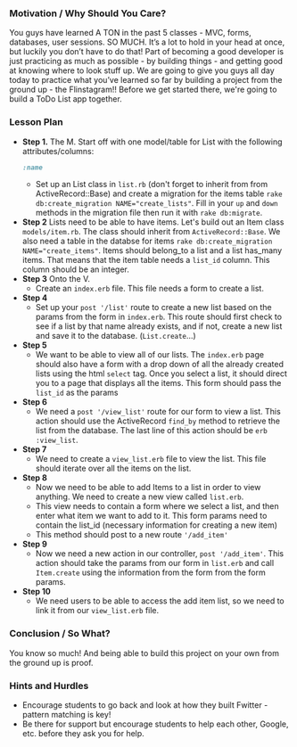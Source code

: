 ### Motivation / Why Should You Care?
You guys have learned A TON in the past 5 classes - MVC, forms, databases, user sessions. SO MUCH. It’s a lot to hold in your head at once, but luckily you don’t have to do that! Part of becoming a good developer is just practicing as much as possible - by building things - and getting good at knowing where to look stuff up. We are going to give you guys all day today to practice what you’ve learned so far by building a project from the ground up - the Flinstagram!! Before we get started there, we're going to build a ToDo List app together.

### Lesson Plan
+ **Step 1.** The M.
  Start off with one model/table for List with the following attributes/columns:
  ```ruby
  :name
  ```
  * Set up an List class in `list.rb` (don't forget to inherit from from ActiveRecord::Base) and create a migration for the items table `rake db:create_migration NAME="create_lists"`. Fill in your `up` and `down` methods in the migration file then run it with `rake db:migrate`.
+ **Step 2** Lists need to be able to have items. Let's build out an Item class `models/item.rb`. The class should inherit from `ActiveRecord::Base`. We also need a table in the databse for items `rake db:create_migration NAME="create_items"`. Items should belong_to a list and a list has_many items. That means that the item table needs a `list_id` column. This column should be an integer.
+ **Step 3** Onto the V.
  * Create an `index.erb` file. This file needs a form to create a list. 
+ **Step 4**
  * Set up your `post '/list'` route to create a new list based on the params from the form in `index.erb`. This route should first check to see if a list by that name already exists, and if not, create a new list and save it to the database. (`List.create`...)
+ **Step 5**
  * We want to be able to view all of our lists. The `index.erb` page should also have a form with a drop down of all the already created lists using the html `select` tag. Once you select a list, it should direct you to a page that displays all the items. This form should pass the `list_id` as the params
+ **Step 6**
  * We need a `post '/view_list'` route for our form to view a list. This action should use the ActiveRecord `find_by` method to retrieve the list from the database. The last line of this action should be `erb :view_list`.
+ **Step 7**
  * We need to create a `view_list.erb` file to view the list. This file should iterate over all the items on the list.
+ **Step 8**
  * Now we need to be able to add Items to a list in order to view anything. We need to create a new view called `list.erb`. 
  * This view needs to contain a form where we select a list, and then enter what item we want to add to it. This form params need to contain the list_id (necessary information for creating a new item)
  * This method should post to a new route `'/add_item'`
+ **Step 9**
  * Now we need a new action in our controller, `post '/add_item'`. This action should take the params from our form in `list.erb` and call `Item.create` using the information from the form from the form params.
+ **Step 10**
  * We need users to be able to access the add item list, so we need to link it from our `view_list.erb` file.

### Conclusion / So What?
You know so much! And being able to build this project on your own from the ground up is proof.

### Hints and Hurdles
+ Encourage students to go back and look at how they built Fwitter - pattern matching is key!
+ Be there for support but encourage students to help each other, Google, etc. before they ask you for help.
